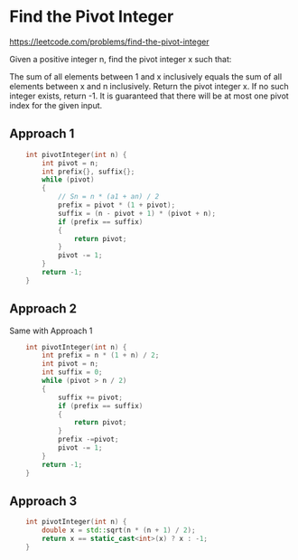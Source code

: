 # Find the Pivot Integer

https://leetcode.com/problems/find-the-pivot-integer

Given a positive integer n, find the pivot integer x such that:

The sum of all elements between 1 and x inclusively equals the sum of all elements between x and n inclusively.
Return the pivot integer x. If no such integer exists, return -1. It is guaranteed that there will be at most one pivot index for the given input.


## Approach 1

``` C++
    int pivotInteger(int n) {
        int pivot = n;
        int prefix{}, suffix{};
        while (pivot)
        {
            // Sn = n * (a1 + an) / 2
            prefix = pivot * (1 + pivot);
            suffix = (n - pivot + 1) * (pivot + n);
            if (prefix == suffix)
            {
                return pivot;
            }
            pivot -= 1;
        }
        return -1;
    }
```

## Approach 2
Same with Approach 1
``` C++
    int pivotInteger(int n) {
        int prefix = n * (1 + n) / 2;
        int pivot = n;
        int suffix = 0;
        while (pivot > n / 2)
        {
            suffix += pivot;
            if (prefix == suffix)
            {
                return pivot;
            }
            prefix -=pivot;
            pivot -= 1;
        }
        return -1;
    }
```

## Approach 3

``` C++
    int pivotInteger(int n) {
        double x = std::sqrt(n * (n + 1) / 2);
        return x == static_cast<int>(x) ? x : -1;
    }
```